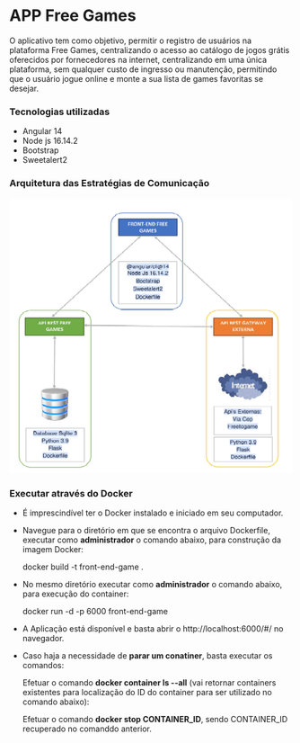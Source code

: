 # APP Free Games

O aplicativo tem como objetivo, permitir o registro de usuários na plataforma Free Games, centralizando o acesso ao catálogo de jogos grátis oferecidos por fornecedores na internet, centralizando em uma única plataforma, sem qualquer custo de ingresso ou manutenção, permitindo que o usuário jogue online e monte a sua lista de games favoritas se desejar.

### Tecnologias utilizadas

- Angular 14
- Node js 16.14.2
- Bootstrap
- Sweetalert2

### Arquitetura das Estratégias de Comunicação


<img src="Arquitetura.jpg">

### Executar através do Docker

- É imprescindível ter o Docker instalado e iniciado em seu computador.

- Navegue para o diretório em que se encontra o arquivo Dockerfile, executar como **administrador** o comando abaixo, para construção da imagem Docker:  

  docker build -t front-end-game .

- No mesmo diretório executar como **administrador** o comando abaixo, para execução do container:  
  
  docker run -d -p 6000 front-end-game

- A Aplicação está disponível e basta abrir o http://localhost:6000/#/ no navegador.

- Caso haja a necessidade de **parar um conatiner**, basta executar os comandos: 

  Efetuar o comando **docker container ls --all** (vai retornar containers existentes para localização do ID do container para ser utilizado no comando abaixo):

  Efetuar o comando **docker stop CONTAINER_ID**, sendo CONTAINER_ID recuperado no comanddo anterior.
